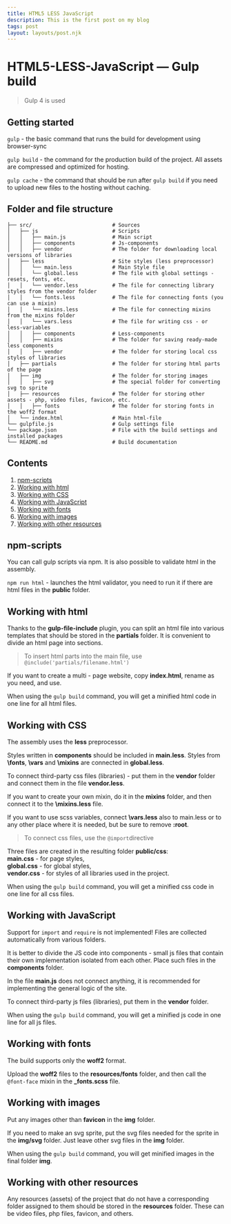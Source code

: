 ```yaml
---
title: HTML5 LESS JavaScript
description: This is the first post on my blog
tags: post
layout: layouts/post.njk
---
```


# HTML5-LESS-JavaScript — Gulp build

> Gulp 4 is used

## Getting started

`gulp` - the basic command that runs the build for development using browser-sync

`gulp build` - the command for the production build of the project. All assets are compressed and optimized for hosting.

`gulp cache` - the command that should be run after `gulp build` if you need to upload new files to the hosting without caching.

## Folder and file structure

```
├── src/                          # Sources
│   ├── js                        # Scripts
│   │   ├── main.js               # Main script
│   │   ├── components            # Js-components
│   │   ├── vendor                # The folder for downloading local versions of libraries
│   ├── less                      # Site styles (less preprocessor)
│   │   └── main.less             # Main Style file
│   │   └── global.less           # The file with global settings - resets, fonts, etc.
│   │   └── vendor.less           # The file for connecting library styles from the vendor folder
│   │   └── fonts.less            # The file for connecting fonts (you can use a mixin)
│   │   └── mixins.less           # The file for connecting mixins from the mixins folder
│   │   └── vars.less             # The file for writing css - or less-variables
│   │   ├── components            # Less-components
│   │   ├── mixins                # The folder for saving ready-made less components
│   │   ├── vendor                # The folder for storing local css styles of libraries
│   ├── partials                  # The folder for storing html parts of the page
│   ├── img                       # The folder for storing images
│   │   ├── svg                   # The special folder for converting svg to sprite
│   ├── resources                 # The folder for storing other assets - php, video files, favicon, etc.
│   │   ├── fonts                 # The folder for storing fonts in the woff2 format
│   └── index.html                # Main html-file
└── gulpfile.js                   # Gulp settings file
└── package.json                  # File with the build settings and installed packages
└── README.md                     # Build documentation
```

## Contents

1. [npm-scripts](#npm-scripts)
2. [Working with html](#working-with-html)
3. [Working with CSS](#working-with-css)
4. [Working with JavaScript](#working-with-javascript)
5. [Working with fonts](#working-with-fonts)
6. [Working with images](#working-with-images)
7. [Working with other resources](#working-with-other-resources)

## npm-scripts

You can call gulp scripts via npm.
It is also possible to validate html in the assembly.

`npm run html` - launches the html validator, you need to run it if there are html files in the **public** folder.

## Working with html

Thanks to the **gulp-file-include** plugin, you can split an html file into various templates that should be stored in the **partials** folder. It is convenient to divide an html page into sections.

> To insert html parts into the main file, use `@include('partials/filename.html')`

If you want to create a multi - page website, copy **index.html**, rename as you need, and use.

When using the `gulp build` command, you will get a minified html code in one line for all html files.

## Working with CSS

The assembly uses the **less** preprocessor.

Styles written in **components** should be included in **main.less**.
Styles from **\fonts**, **\vars** and **\mixins** are connected in **global.less**.

To connect third-party css files (libraries) - put them in the **vendor** folder and connect them in the file **vendor.less**.

If you want to create your own mixin, do it in the **mixins** folder, and then connect it to the **\mixins.less** file.

If you want to use scss variables, connect **\vars.less** also to main.less or to any other place where it is needed, but be sure to remove **:root**.

> To connect css files, use the `@import`directive

Three files are created in the resulting folder **public/css**: <br> **main.css** - for page styles, <br> **global.css** - for global styles, <br> **vendor.css** - for styles of all libraries used in the project.

When using the `gulp build` command, you will get a minified css code in one line for all css files.

## Working with JavaScript

Support for `import` and `require` is not implemented! Files are collected automatically from various folders.

It is better to divide the JS code into components - small js files that contain their own implementation isolated from each other. Place such files in the **components** folder.

In the file **main.js** does not connect anything, it is recommended for implementing the general logic of the site.

To connect third-party js files (libraries), put them in the **vendor** folder.

When using the `gulp build` command, you will get a minified js code in one line for all js files.

## Working with fonts

The build supports only the **woff2** format.

Upload the **woff2** files to the **resources/fonts** folder, and then call the `@font-face` mixin in the **\_fonts.scss** file.

## Working with images

Put any images other than **favicon** in the **img** folder.

If you need to make an svg sprite, put the svg files needed for the sprite in the **img/svg** folder. Just leave other svg files in the **img** folder.

When using the `gulp build` command, you will get minified images in the final folder **img**.

## Working with other resources

Any resources (assets) of the project that do not have a corresponding folder assigned to them should be stored in the **resources** folder. These can be video files, php files, favicon, and others.
